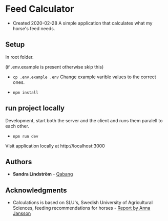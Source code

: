 # Feed Calculator

- Created 2020-02-28
  A simple application that calculates what my horse's feed needs.

## Setup

In root folder.

(if .env.example is present otherwise skip this)

- `cp .env.example .env`
  Change example varible values to the correct ones.

- `npm install`

## run project locally

Development, start both the server and the client and runs them paralell to each other.

- `npm run dev`

Visit application locally at http://localhost:3000

## Authors

- **Sandra Lindström** - [Qabang](https://github.com/Qabang)

## Acknowledgments

- Calculations is based on SLU's, Swedish University of Agricultural Sciences, feeding recommendations for horses - [Report by Anna Jansson](https://www.slu.se/globalassets/ew/org/inst/huv/publikationer/utfodringsrekommendationer-for-hast_2013_rapport_289.pdf)
